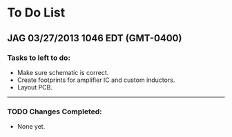 # To Do List

## JAG 03/27/2013 1046 EDT (GMT-0400)

### Tasks to left to do:

* Make sure schematic is correct.
* Create footprints for amplifier IC and custom inductors.
* Layout PCB.

----------

### TODO Changes Completed:

* None yet.

